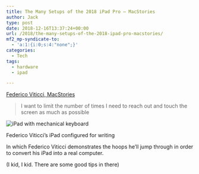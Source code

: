 ```yaml
---
title: The Many Setups of the 2018 iPad Pro – MacStories
author: Jack
type: post
date: 2018-12-16T13:37:24+00:00
url: /2018/the-many-setups-of-the-2018-ipad-pro-macstories/
mf2_mp-syndicate-to:
  - 'a:1:{i:0;s:4:"none";}'
categories:
  - Tech
tags:
  - hardware
  - ipad

---
```

[Federico Viticci, MacStories][1]

> I want to limit the number of times I need to reach out and touch the screen as much as possible<figure class="wp-block-image">

<img src="/wp-content/uploads/2018/12/2018-12-06-12-09-01.jpeg" alt="iPad with mechanical keyboard" class="wp-image-2161" srcset="/wp-content/uploads/2018/12/2018-12-06-12-09-01.jpeg 799w, /wp-content/uploads/2018/12/2018-12-06-12-09-01-300x249.jpeg 300w, /wp-content/uploads/2018/12/2018-12-06-12-09-01-768x636.jpeg 768w, /wp-content/uploads/2018/12/2018-12-06-12-09-01-750x621.jpeg 750w" sizes="(max-width: 799px) 100vw, 799px" /><figcaption>Federico Viticci&#8217;s iPad configured for writing</figcaption></figure> 

In which Federico Viticci demonstrates the hoops he&#8217;ll jump through in order to convert his iPad into a real computer.

(I kid, I kid. There are some good tips in there)

 [1]: https://www.macstories.net/ipad-diaries/ipad-diaries-the-many-setups-of-the-2018-ipad-pro/